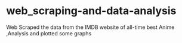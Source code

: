 # web_scraping-and-data-analysis
Web Scraped the data from the IMDB website of all-time best Anime ,Analysis and plotted some graphs
